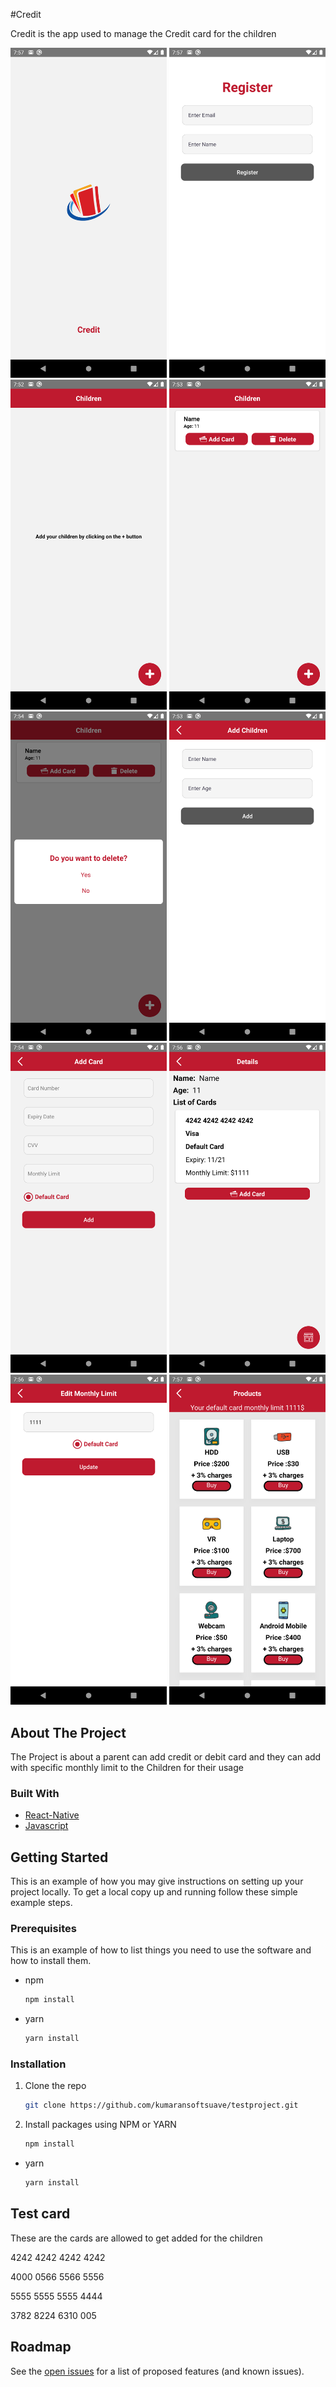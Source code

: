 #Credit 

Credit is the app used to manage the Credit card for the children 



<p float="left">
  <img src="screenshots/splash.png" alt="conversations" width="250">
  <img src="screenshots/register.png" alt="chat" width="250">
  <img src="screenshots/dashboard.png" alt="chat" width="250">
  <img src="screenshots/dashboard_details.png" alt="chat" width="250">
  <img src="screenshots/error.png" alt="filter" width="250">
  <img src="screenshots/add.png" alt="details" width="250">
  <img src="screenshots/addCard.png" alt="details" width="250">
  <img src="screenshots/list.png" alt="chat" width="250">
  <img src="screenshots/edit.png" alt="filter" width="250">
  <img src="screenshots/product.png" alt="filter" width="250">
</p>

## About The Project
The Project is about a parent can add credit or debit card and they can add with specific monthly limit to the Children for their usage

### Built With

* [React-Native](https://reactnative.dev)
* [Javascript](https://www.javascript.com)



## Getting Started

This is an example of how you may give instructions on setting up your project locally.
To get a local copy up and running follow these simple example steps.

### Prerequisites

This is an example of how to list things you need to use the software and how to install them.
* npm
  ```sh
  npm install 
  ```
* yarn
  ```sh
  yarn install 
### Installation

1. Clone the repo
   ```sh
   git clone https://github.com/kumaransoftsuave/testproject.git
   ```
1. Install packages using NPM or YARN
   ```sh
   npm install
   ```
* yarn
  ```sh
  yarn install 
   ```

## Test card
 These are the cards are allowed to get added for the children

4242 4242 4242 4242

4000 0566 5566 5556

5555 5555 5555 4444

3782 8224 6310 005



## Roadmap

See the [open issues](https://github.com/kumaransoftsuave/testproject/issues) for a list of proposed features (and known issues).


